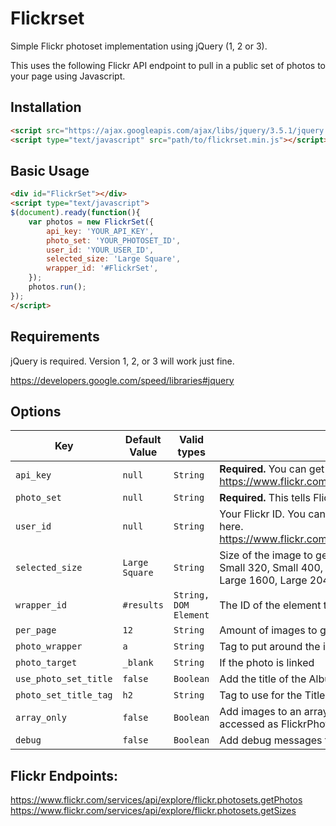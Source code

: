 # Flickrset
Simple Flickr photoset implementation using jQuery (1, 2 or 3).

This uses the following Flickr API endpoint to pull in a public set of photos to your page using Javascript.

## Installation
```html
<script src="https://ajax.googleapis.com/ajax/libs/jquery/3.5.1/jquery.min.js"></script>
<script type="text/javascript" src="path/to/flickrset.min.js"></script>
```

## Basic Usage
```html
<div id="FlickrSet"></div>
<script type="text/javascript">
$(document).ready(function(){
	var photos = new FlickrSet({
		api_key: 'YOUR_API_KEY', 
		photo_set: 'YOUR_PHOTOSET_ID', 
		user_id: 'YOUR_USER_ID', 
		selected_size: 'Large Square',
		wrapper_id: '#FlickrSet',
	});
	photos.run();
});
</script>
```
## Requirements
jQuery is required. Version 1, 2, or 3 will work just fine. 

https://developers.google.com/speed/libraries#jquery


## Options
| Key  | Default Value  | Valid types | Description  |
|---|---|---|---|
| `api_key` | `null` | `String` | **Required.** You can get this from your Flickr account here. https://www.flickr.com/services/apps/create/ |
| `photo_set` | `null` | `String` | **Required.** This tells Flickrset which PUBLIC album to get from Flickr |
| `user_id` | `null` | `String` | Your Flickr ID. You can see this at the top of the right hand column here. https://www.flickr.com/services/api/explore/flickr.photosets.getPhotos |
| `selected_size` | `Large Square` | `String` | Size of the image to get. (Square, Large Square, Thumbnail, Small, Small 320, Small 400, Medium, Medium 640, Medium 800, Large, Large 1600, Large 2048, X-Large 3k, X-Large 4k) |
| `wrapper_id` | `#results` | `String, DOM Element` | The ID of the element to put the photos in |
| `per_page` | `12` | `String `| Amount of images to get from Album. |
| `photo_wrapper` | `a` | `String` | Tag to put around the image. Default is anchor |
| `photo_target` | `_blank` | `String` | If the photo is linked |
| `use_photo_set_title` | `false` | `Boolean` | Add the title of the Album as a tag above the wrapper_id |
| `photo_set_title_tag` | `h2` | `String` | Tag to use for the Title if it is used. |
| `array_only` | `false` | `Boolean` | Add images to an array and don't output to the HTML this can be accessed as FlickrPhotosetArray from the console. |
| `debug` | `false` | `Boolean` | Add debug messages to console to help you implement. |

## Flickr Endpoints: 
https://www.flickr.com/services/api/explore/flickr.photosets.getPhotos
https://www.flickr.com/services/api/explore/flickr.photosets.getSizes



